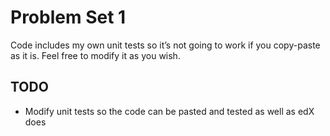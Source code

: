 # Problem Set 1
Code includes my own unit tests so it’s not going to work if you copy-paste as it is. Feel free to modify it as you wish.
## TODO
* Modify unit tests so the code can be pasted and tested as well as edX does